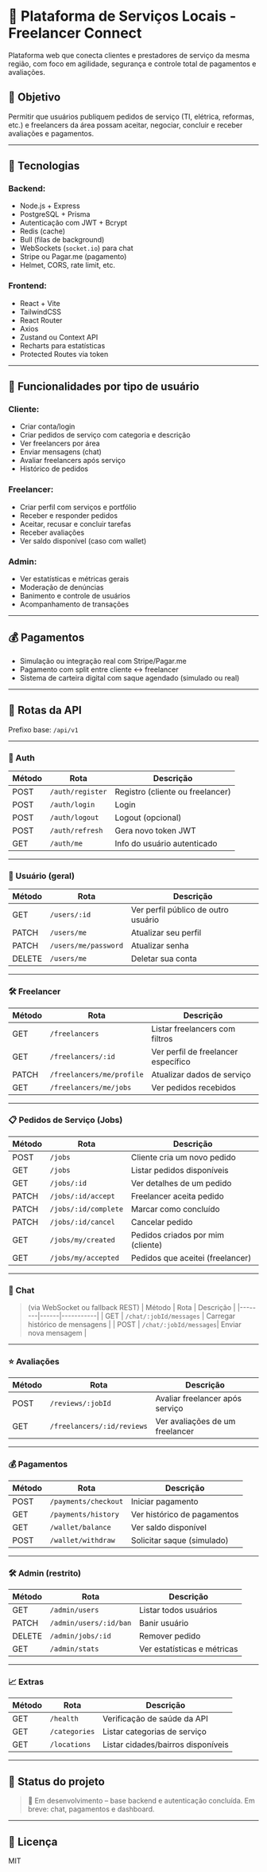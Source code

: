 # 🔧 Plataforma de Serviços Locais - Freelancer Connect

Plataforma web que conecta clientes e prestadores de serviço da mesma região, com foco em agilidade, segurança e controle total de pagamentos e avaliações.

## 🎯 Objetivo

Permitir que usuários publiquem pedidos de serviço (TI, elétrica, reformas, etc.) e freelancers da área possam aceitar, negociar, concluir e receber avaliações e pagamentos.

---

## 🧪 Tecnologias

### Backend:

- Node.js + Express
- PostgreSQL + Prisma
- Autenticação com JWT + Bcrypt
- Redis (cache)
- Bull (filas de background)
- WebSockets (`socket.io`) para chat
- Stripe ou Pagar.me (pagamento)
- Helmet, CORS, rate limit, etc.

### Frontend:

- React + Vite
- TailwindCSS
- React Router
- Axios
- Zustand ou Context API
- Recharts para estatísticas
- Protected Routes via token

---

## 👤 Funcionalidades por tipo de usuário

### Cliente:

- Criar conta/login
- Criar pedidos de serviço com categoria e descrição
- Ver freelancers por área
- Enviar mensagens (chat)
- Avaliar freelancers após serviço
- Histórico de pedidos

### Freelancer:

- Criar perfil com serviços e portfólio
- Receber e responder pedidos
- Aceitar, recusar e concluir tarefas
- Receber avaliações
- Ver saldo disponível (caso com wallet)

### Admin:

- Ver estatísticas e métricas gerais
- Moderação de denúncias
- Banimento e controle de usuários
- Acompanhamento de transações

---

## 💰 Pagamentos

- Simulação ou integração real com Stripe/Pagar.me
- Pagamento com split entre cliente ↔ freelancer
- Sistema de carteira digital com saque agendado (simulado ou real)

---

## 🔌 Rotas da API

Prefixo base: `/api/v1`

---

### 🔐 Auth

| Método | Rota             | Descrição                        |
| ------ | ---------------- | -------------------------------- |
| POST   | `/auth/register` | Registro (cliente ou freelancer) |
| POST   | `/auth/login`    | Login                            |
| POST   | `/auth/logout`   | Logout (opcional)                |
| POST   | `/auth/refresh`  | Gera novo token JWT              |
| GET    | `/auth/me`       | Info do usuário autenticado      |

---

### 👤 Usuário (geral)

| Método | Rota                 | Descrição                           |
| ------ | -------------------- | ----------------------------------- |
| GET    | `/users/:id`         | Ver perfil público de outro usuário |
| PATCH  | `/users/me`          | Atualizar seu perfil                |
| PATCH  | `/users/me/password` | Atualizar senha                     |
| DELETE | `/users/me`          | Deletar sua conta                   |

---

### 🛠️ Freelancer

| Método | Rota                      | Descrição                           |
| ------ | ------------------------- | ----------------------------------- |
| GET    | `/freelancers`            | Listar freelancers com filtros      |
| GET    | `/freelancers/:id`        | Ver perfil de freelancer específico |
| PATCH  | `/freelancers/me/profile` | Atualizar dados de serviço          |
| GET    | `/freelancers/me/jobs`    | Ver pedidos recebidos               |

---

### 📋 Pedidos de Serviço (Jobs)

| Método | Rota                 | Descrição                         |
| ------ | -------------------- | --------------------------------- |
| POST   | `/jobs`              | Cliente cria um novo pedido       |
| GET    | `/jobs`              | Listar pedidos disponíveis        |
| GET    | `/jobs/:id`          | Ver detalhes de um pedido         |
| PATCH  | `/jobs/:id/accept`   | Freelancer aceita pedido          |
| PATCH  | `/jobs/:id/complete` | Marcar como concluído             |
| PATCH  | `/jobs/:id/cancel`   | Cancelar pedido                   |
| GET    | `/jobs/my/created`   | Pedidos criados por mim (cliente) |
| GET    | `/jobs/my/accepted`  | Pedidos que aceitei (freelancer)  |

---

### 💬 Chat

> (via WebSocket ou fallback REST)
> | Método | Rota | Descrição |
> |--------|------|-----------|
> | GET | `/chat/:jobId/messages` | Carregar histórico de mensagens |
> | POST | `/chat/:jobId/messages`| Enviar nova mensagem |

---

### ⭐ Avaliações

| Método | Rota                       | Descrição                       |
| ------ | -------------------------- | ------------------------------- |
| POST   | `/reviews/:jobId`          | Avaliar freelancer após serviço |
| GET    | `/freelancers/:id/reviews` | Ver avaliações de um freelancer |

---

### 💰 Pagamentos

| Método | Rota                 | Descrição                   |
| ------ | -------------------- | --------------------------- |
| POST   | `/payments/checkout` | Iniciar pagamento           |
| GET    | `/payments/history`  | Ver histórico de pagamentos |
| GET    | `/wallet/balance`    | Ver saldo disponível        |
| POST   | `/wallet/withdraw`   | Solicitar saque (simulado)  |

---

### 🛠️ Admin (restrito)

| Método | Rota                   | Descrição                   |
| ------ | ---------------------- | --------------------------- |
| GET    | `/admin/users`         | Listar todos usuários       |
| PATCH  | `/admin/users/:id/ban` | Banir usuário               |
| DELETE | `/admin/jobs/:id`      | Remover pedido              |
| GET    | `/admin/stats`         | Ver estatísticas e métricas |

---

### 📈 Extras

| Método | Rota          | Descrição                          |
| ------ | ------------- | ---------------------------------- |
| GET    | `/health`     | Verificação de saúde da API        |
| GET    | `/categories` | Listar categorias de serviço       |
| GET    | `/locations`  | Listar cidades/bairros disponíveis |

---

## 📌 Status do projeto

> 🔄 Em desenvolvimento – base backend e autenticação concluída. Em breve: chat, pagamentos e dashboard.

---

## 📃 Licença

MIT
